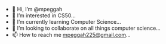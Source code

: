 - 👋 Hi, I’m @mpeggah
- 👀 I’m interested in CS50...
- 🌱 I’m currently learning Computer Science...
- 💞️ I’m looking to collaborate on all things computer science...
- 📫 How to reach me mpeggah225@gmail.com...

<!---
mpeggah/mpeggah is a ✨ special ✨ repository because its `README.md` (this file) appears on your GitHub profile.
You can click the Preview link to take a look at your changes.
--->
